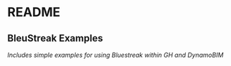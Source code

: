 # README
## BleuStreak Examples

*Includes simple examples for using Bluestreak within GH and DynamoBIM* 
